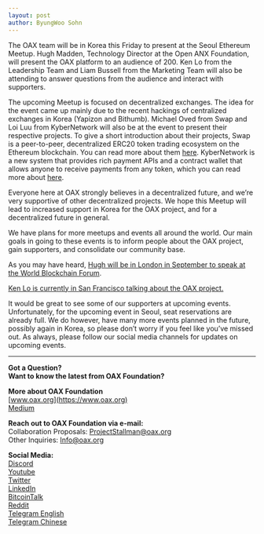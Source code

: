 ```yaml
---
layout: post
author: ByungWoo Sohn
---
```


The OAX team will be in Korea this Friday to present at the Seoul Ethereum Meetup. Hugh Madden, Technology Director at the Open ANX Foundation, will present the OAX platform to an audience of 200. Ken Lo from the Leadership Team and Liam Bussell from the Marketing Team will also be attending to answer questions from the audience and interact with supporters.

The upcoming Meetup is focused on decentralized exchanges. The idea for the event came up mainly due to the recent hackings of centralized exchanges in Korea (Yapizon and Bithumb). Michael Oved from Swap and Loi Luu from KyberNetwork will also be at the event to present their respective projects. To give a short introduction about their projects, Swap is a peer-to-peer, decentralized ERC20 token trading ecosystem on the Ethereum blockchain. You can read more about them [here](https://swap.tech/). KyberNetwork is a new system that provides rich payment APIs and a contract wallet that allows anyone to receive payments from any token, which you can read more about [here](https://kyber.network/).

Everyone here at OAX strongly believes in a decentralized future, and we’re very supportive of other decentralized projects. We hope this Meetup will lead to increased support in Korea for the OAX project, and for a decentralized future in general.

We have plans for more meetups and events all around the world. Our main goals in going to these events is to inform people about the OAX project, gain supporters, and consolidate our community base.

As you may have heard, [Hugh will be in London in September to speak at the World Blockchain Forum](https://twitter.com/OAX_Foundation/status/897761925060100096?ref_src=twsrc%5Etfw%7Ctwcamp%5Etweetembed%7Ctwterm%5E897761925060100096&ref_url=https%3A%2F%2Fmedium.com%2Fmedia%2F1db493142170fe94fd10e992b4b971fd%3FpostId%3D16f1fd1c61fc).

[Ken Lo is currently in San Francisco talking about the OAX project.](https://twitter.com/OAX_Foundation/status/899874562778685440?ref_src=twsrc%5Etfw%7Ctwcamp%5Etweetembed%7Ctwterm%5E899874562778685440&ref_url=https%3A%2F%2Fmedium.com%2Fmedia%2Fc2e098ec9289288590a929f9f81edf7b%3FpostId%3D16f1fd1c61fc)

It would be great to see some of our supporters at upcoming events. Unfortunately, for the upcoming event in Seoul, seat reservations are already full. We do however, have many more events planned in the future, possibly again in Korea, so please don’t worry if you feel like you’ve missed out. As always, please follow our social media channels for updates on upcoming events.

---

**Got a Question?**  
**Want to know the latest from OAX Foundation?**  

**More about OAX Foundation**  
[www.oax.org](https://www.oax.org)  
[Medium](https://medium.com/@OAX_Foundation)  

**Reach out to OAX Foundation via e-mail:**  
Collaboration Proposals: [ProjectStallman@oax.org](mailto:ProjectStallman@oax.org)  
Other Inquiries: [Info@oax.org](mailto:Info@oax.org)  

**Social Media:**  
[Discord](https://discordapp.com/invite/ZH5YHkb)  
[Youtube](https://bit.ly/2Bvsk73)  
[Twitter](https://twitter.com/OAX_Foundation)  
[LinkedIn](https://www.linkedin.com/company/oax-foundation/)  
[BitcoinTalk](http://bitcointalk.org/index.php?topic=1943946)  
[Reddit](https://www.reddit.com/r/OpenANX/)  
[Telegram English](https://t.me/openanxteam)  
[Telegram Chinese](https://t.me/oax_cn)  